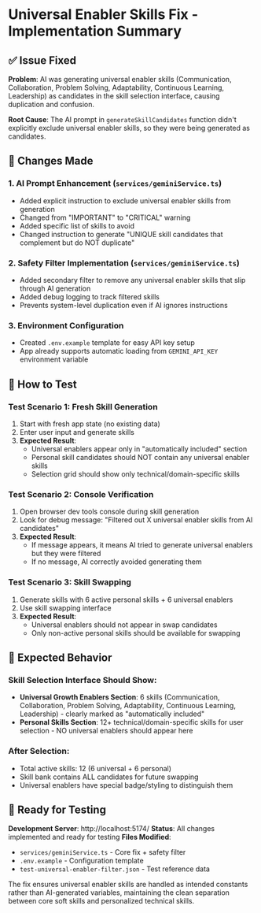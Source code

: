 # Universal Enabler Skills Fix - Implementation Summary

## ✅ Issue Fixed
**Problem**: AI was generating universal enabler skills (Communication, Collaboration, Problem Solving, Adaptability, Continuous Learning, Leadership) as candidates in the skill selection interface, causing duplication and confusion.

**Root Cause**: The AI prompt in `generateSkillCandidates` function didn't explicitly exclude universal enabler skills, so they were being generated as candidates.

## 🔧 Changes Made

### 1. **AI Prompt Enhancement** (`services/geminiService.ts`)
- Added explicit instruction to exclude universal enabler skills from generation
- Changed from "IMPORTANT" to "CRITICAL" warning
- Added specific list of skills to avoid
- Changed instruction to generate "UNIQUE skill candidates that complement but do NOT duplicate"

### 2. **Safety Filter Implementation** (`services/geminiService.ts`)
- Added secondary filter to remove any universal enabler skills that slip through AI generation
- Added debug logging to track filtered skills
- Prevents system-level duplication even if AI ignores instructions

### 3. **Environment Configuration** 
- Created `.env.example` template for easy API key setup
- App already supports automatic loading from `GEMINI_API_KEY` environment variable

## 🧪 How to Test

### **Test Scenario 1: Fresh Skill Generation**
1. Start with fresh app state (no existing data)
2. Enter user input and generate skills
3. **Expected Result**: 
   - Universal enablers appear only in "automatically included" section
   - Personal skill candidates should NOT contain any universal enabler skills
   - Selection grid should show only technical/domain-specific skills

### **Test Scenario 2: Console Verification**
1. Open browser dev tools console during skill generation
2. Look for debug message: "Filtered out X universal enabler skills from AI candidates"
3. **Expected Result**: 
   - If message appears, it means AI tried to generate universal enablers but they were filtered
   - If no message, AI correctly avoided generating them

### **Test Scenario 3: Skill Swapping**
1. Generate skills with 6 active personal skills + 6 universal enablers
2. Use skill swapping interface
3. **Expected Result**: 
   - Universal enablers should not appear in swap candidates
   - Only non-active personal skills should be available for swapping

## 🎯 Expected Behavior

### **Skill Selection Interface Should Show:**
- **Universal Growth Enablers Section**: 6 skills (Communication, Collaboration, Problem Solving, Adaptability, Continuous Learning, Leadership) - clearly marked as "automatically included"
- **Personal Skills Section**: 12+ technical/domain-specific skills for user selection - NO universal enablers should appear here

### **After Selection:**
- Total active skills: 12 (6 universal + 6 personal)
- Skill bank contains ALL candidates for future swapping
- Universal enablers have special badge/styling to distinguish them

## 🚀 Ready for Testing

**Development Server**: http://localhost:5174/
**Status**: All changes implemented and ready for testing
**Files Modified**: 
- `services/geminiService.ts` - Core fix + safety filter
- `.env.example` - Configuration template
- `test-universal-enabler-filter.json` - Test reference data

The fix ensures universal enabler skills are handled as intended constants rather than AI-generated variables, maintaining the clean separation between core soft skills and personalized technical skills.
